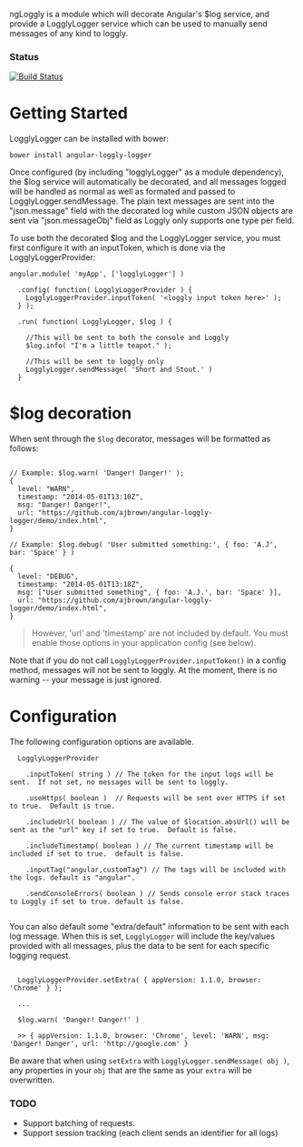 ngLoggly is a module which will decorate Angular's $log service, and provide a
LogglyLogger service which can be used to manually send messages of any kind to
loggly.

### Status
[![Build Status](https://travis-ci.org/ajbrown/angular-loggly-logger.svg)](https://travis-ci.org/ajbrown/angular-loggly-logger)


# Getting Started

LogglyLogger can be installed with bower:

```
bower install angular-loggly-logger
```

Once configured (by including "logglyLogger" as a module dependency), the $log
service will automatically be decorated, and all messages logged will be handled
as normal as well as formated and passed to LogglyLogger.sendMessage.
The plain text messages are sent into the "json.message" field with the decorated log
while custom JSON objects are sent via "json.messageObj" field as Loggly only supports
one type per field.

To use both the decorated $log and the LogglyLogger service, you must first
configure it with an inputToken, which is done via the LogglyLoggerProvider:

```
angular.module( 'myApp', ['logglyLogger'] )

  .config( function( LogglyLoggerProvider ) {
    LogglyLoggerProvider.inputToken( '<loggly input token here>' );
  } );
  
  .run( function( LogglyLogger, $log ) {
    
    //This will be sent to both the console and Loggly
    $log.info( "I'm a little teapot." );
    
    //This will be sent to loggly only
    LogglyLogger.sendMessage( 'Short and Stout.' )
  }

```

# $log decoration

When sent through the `$log` decorator, messages will be formatted as follows:
```

// Example: $log.warn( 'Danger! Danger!' );
{ 
  level: "WARN",
  timestamp: "2014-05-01T13:10Z",
  msg: "Danger! Danger!",
  url: "https://github.com/ajbrown/angular-loggly-logger/demo/index.html",
}

// Example: $log.debug( 'User submitted something:', { foo: 'A.J', bar: 'Space' } )

{ 
  level: "DEBUG",
  timestamp: "2014-05-01T13:18Z",
  msg: ["User submitted something", { foo: 'A.J.', bar: 'Space' }],
  url: "https://github.com/ajbrown/angular-loggly-logger/demo/index.html",
}
```

> However, 'url' and 'timestamp' are not included by default.  You must enable those options in your application config (see below).


Note that if you do not call `LogglyLoggerProvider.inputToken()` in a config method, messages will not be sent to loggly.  At the moment, there is no warning -- your message is just ignored.

# Configuration 

The following configuration options are available.

```
  LogglyLoggerProvider
  
    .inputToken( string ) // The token for the input logs will be sent.  If not set, no messages will be sent to loggly.
  
    .useHttps( boolean )  // Requests will be sent over HTTPS if set to true.  Default is true.
  
    .includeUrl( boolean ) // The value of $location.absUrl() will be sent as the "url" key if set to true.  Default is false.
  
    .includeTimestamp( boolean ) // The current timestamp will be included if set to true.  default is false.
    
    .inputTag("angular,customTag") // The tags will be included with the logs. default is "angular".
    
    .sendConsoleErrors( boolean ) // Sends console error stack traces to Loggly if set to true. default is false.
  
```

You can also default some "extra/default" information to be sent with each log message.  When this is set, `LogglyLogger` will include the key/values provided with all messages, plus the data to be sent for each specific logging request.

```

  LogglyLoggerProvider.setExtra( { appVersion: 1.1.0, browser: 'Chrome' } );
  
  ...
  
  $log.warn( 'Danger! Danger!' )
  
  >> { appVersion: 1.1.0, browser: 'Chrome', level: 'WARN', msg: 'Danger! Danger', url: 'http://google.com' }
```

Be aware that when using `setExtra` with `LogglyLogger.sendMessage( obj )`, any properties in your `obj` that are the same as your `extra` will be overwritten.  

### TODO

- Support batching of requests.
- Support session tracking (each client sends an identifier for all logs)
